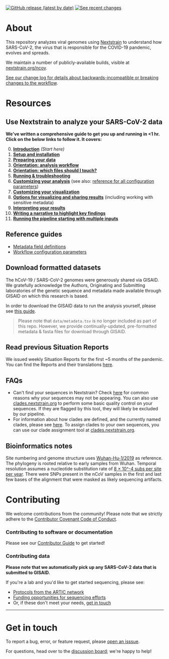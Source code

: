 [![GitHub release (latest by date)](https://img.shields.io/github/v/release/nextstrain/ncov)](https://github.com/nextstrain/ncov/releases)
[![See recent changes](https://img.shields.io/badge/changelog-See%20recent%20changes-blue)](https://docs.nextstrain.org/projects/ncov/en/latest/reference/change_log.html)

# About

This repository analyzes viral genomes using [Nextstrain](https://nextstrain.org) to understand how SARS-CoV-2, the virus that is responsible for the COVID-19 pandemic, evolves and spreads.

We maintain a number of publicly-available builds, visible at [nextstrain.org/ncov](https://nextstrain.org/ncov).

[See our change log for details about backwards-incompatible or breaking changes to the workflow](https://docs.nextstrain.org/projects/ncov/en/latest/reference/change_log.html).

# Resources

## Use Nextstrain to analyze your SARS-CoV-2 data

**We've written a comprehensive guide to get you up and running in <1 hr. Click on the below links to follow it. It covers:**

0. [**Introduction**](https://nextstrain.github.io/ncov/index) _(Start here)_
1. [**Setup and installation**](https://nextstrain.github.io/ncov/setup)
2. [**Preparing your data**](https://nextstrain.github.io/ncov/data-prep)
3. [**Orientation: analysis workflow**](https://nextstrain.github.io/ncov/orientation-workflow)
4. [**Orientation: which files should I touch?**](https://nextstrain.github.io/ncov/orientation-files)
5. [**Running & troubleshooting**](https://nextstrain.github.io/ncov/running)
6. [**Customizing your analysis**](https://nextstrain.github.io/ncov/customizing-analysis) (see also: [reference for all configuration parameters](https://nextstrain.github.io/ncov/configuration))
7. [**Customizing your visualization**](https://nextstrain.github.io/ncov/customizing-visualization)
8. [**Options for visualizing and sharing results**](https://nextstrain.github.io/ncov/sharing) (including working with sensitive metadata)
9. [**Interpreting your results**](https://nextstrain.github.io/ncov/interpretation)
10. [**Writing a narrative to highlight key findings**](https://nextstrain.github.io/ncov/narratives)
11. [**Running the pipeline starting with multiple inputs**](https://nextstrain.github.io/ncov/multiple_inputs)

## Reference guides

  - [Metadata field definitions](metadata-fields.md)
  - [Workflow configuration parameters](configuration.md)

## Download formatted datasets

The hCoV-19 / SARS-CoV-2 genomes were generously shared via GISAID. We gratefully acknowledge the Authors, Originating and Submitting laboratories of the genetic sequence and metadata made available through GISAID on which this research is based.

In order to download the GISAID data to run the analysis yourself, please see [this guide](https://docs.nextstrain.org/projects/ncov/en/latest/analysis/data-prep.html).
> Please note that `data/metadata.tsv` is no longer included as part of this repo. However, we provide continually-updated, pre-formatted metadata & fasta files for download through GISAID.

## Read previous Situation Reports
We issued weekly Situation Reports for the first ~5 months of the pandemic. You can find the Reports and their translations [here](https://nextstrain.org/ncov-sit-reps).

## FAQs

- Can't find your sequences in Nextstrain? Check [here](./docs/data_faq.md) for common reasons why your sequences may not be appearing.
You can also use [clades.nextstrain.org](https://clades.nextstrain.org/) to perform some basic quality control on your sequences. If they are flagged by this tool, they will likely be excluded by our pipeline.
- For information about how clades are defined, and the currently named clades, please see [here](./docs/naming_clades.md). To assign clades to your own sequences, you can use our clade assignment tool at [clades.nextstrain.org](https://clades.nextstrain.org/).

## Bioinformatics notes

Site numbering and genome structure uses [Wuhan-Hu-1/2019](https://www.ncbi.nlm.nih.gov/nuccore/MN908947) as reference. The phylogeny is rooted relative to early samples from Wuhan. Temporal resolution assumes a nucleotide substitution rate of [8 &times; 10^-4 subs per site per year](http://virological.org/t/phylodynamic-analysis-176-genomes-6-mar-2020/356). There were SNPs present in the nCoV samples in the first and last few bases of the alignment that were masked as likely sequencing artifacts.

# Contributing

We welcome contributions from the community! Please note that we strictly adhere to the [Contributor Covenant Code of Conduct](https://github.com/nextstrain/.github/blob/master/CODE_OF_CONDUCT.md).

### Contributing to software or documentation
Please see our [Contributor Guide](https://github.com/nextstrain/.github/blob/master/CONTRIBUTING.md) to get started!

### Contributing data
**Please note that we automatically pick up any SARS-CoV-2 data that is submitted to GISAID.**

If you're a lab and you'd like to get started sequencing, please see:
* [Protocols from the ARTIC network](https://www.protocols.io/groups/artic/publications)
* [Funding opportunities for sequencing efforts](https://twitter.com/firefoxx66/status/1242147905768751106)
* Or, if these don't meet your needs, [get in touch](mailto:hello@nextstrain.org)

---

# Get in touch

To report a bug, error, or feature request, please [open an isssue](https://github.com/nextstrain/ncov/issues).

For questions, head over to the [discussion board](https://discussion.nextstrain.org/); we're happy to help!
